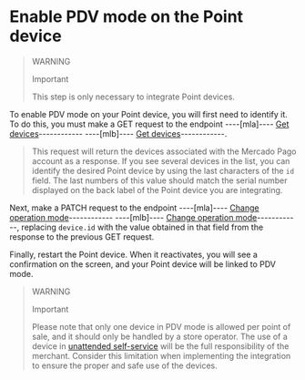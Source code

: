 # Enable PDV mode on the Point device

> WARNING
>
> Important
>
> This step is only necessary to integrate Point devices.


To enable PDV mode on your Point device, you will first need to identify it. To do this, you must make a GET request to the endpoint ----[mla]---- [Get devices](/developers/en/reference/instore_api_mla/_instore-api_pointdevices/get)------------ ----[mlb]---- [Get devices](/developers/en/reference/instore_api_mlb/_instore-api_pointdevices/get)------------.

> This request will return the devices associated with the Mercado Pago account as a response. If you see several devices in the list, you can identify the desired Point device by using the last characters of the `id` field. The last numbers of this value should match the serial number displayed on the back label of the Point device you are integrating.

Next, make a PATCH request to the endpoint ----[mla]---- [Change operation mode](/developers/es/reference/instore_api_mla/_instore-api_pointdevices_device_id/patch)------------ ----[mlb]---- [Change operation mode](/developers/es/reference/instore_api_mlb/_instore-api_pointdevices_device_id/patch)------------, replacing `device.id` with the value obtained in that field from the response to the previous GET request.

Finally, restart the Point device. When it reactivates, you will see a confirmation on the screen, and your Point device will be linked to PDV mode.

> WARNING
>
> Important
>
> Please note that only one device in PDV mode is allowed per point of sale, and it should only be handled by a store operator. The use of a device in [unattended self-service](/developers/en/docs/ecosistema-presencial/glossary) will be the full responsibility of the merchant. Consider this limitation when implementing the integration to ensure the proper and safe use of the devices.
